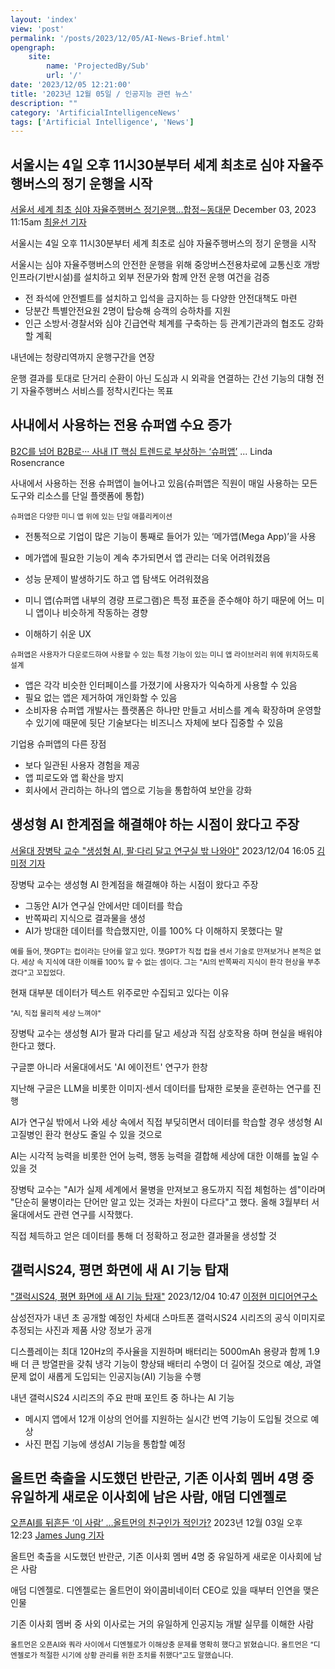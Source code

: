 ```yaml
---
layout: 'index'
view: 'post'
permalink: '/posts/2023/12/05/AI-News-Brief.html'
opengraph:
    site:
        name: 'ProjectedBy/Sub'
        url: '/'
date: '2023/12/05 12:21:00'
title: '2023년 12월 05일 / 인공지능 관련 뉴스'
description: ""
category: 'ArtificialIntelligenceNews'
tags: ['Artificial Intelligence', 'News']
---
```


## 서울시는 4일 오후 11시30분부터 세계 최초로 심야 자율주행버스의 정기 운행을 시작

[서울서 세계 최초 심야 자율주행버스 정기운행…합정∼동대문](https://www.yna.co.kr/view/AKR20231203010000004)
<date>December 03, 2023 11:15am</date>
<author>
    <a href="https://www.yna.co.kr/reporter/index?id=39323639393737&site=article_writer">최윤선 기자</a>
</author>

서울시는 4일 오후 11시30분부터 세계 최초로 심야 자율주행버스의 정기 운행을 시작

서울시는 심야 자율주행버스의 안전한 운행을 위해 중앙버스전용차로에 교통신호 개방 인프라(기반시설)를 설치하고 외부 전문가와 함께 안전 운행 여건을 검증

- 전 좌석에 안전벨트를 설치하고 입석을 금지하는 등 다양한 안전대책도 마련
- 당분간 특별안전요원 2명이 탑승해 승객의 승하차를 지원
- 인근 소방서·경찰서와 심야 긴급연락 체계를 구축하는 등 관계기관과의 협조도 강화할 계획

내년에는 청량리역까지 운행구간을 연장

운행 결과를 토대로 단거리 순환이 아닌 도심과 시 외곽을 연결하는 간선 기능의 대형 전기 자율주행버스 서비스를 정착시킨다는 목표

## 사내에서 사용하는 전용 슈퍼앱 수요 증가

[B2C를 넘어 B2B로··· 사내 IT 핵심 트렌드로 부상하는 ‘슈퍼앱’](https://www.ciokorea.com/news/316164)
<date>...</date>
<author>
    Linda Rosencrance
</author>

사내에서 사용하는 전용 슈퍼앱이 늘어나고 있음(슈퍼앱은 직원이 매일 사용하는 모든 도구와 리소스를 단일 플랫폼에 통합)

<sub>슈퍼앱은 다양한 미니 앱 위에 있는 단일 애플리케이션</sub>

- 전통적으로 기업이 많은 기능이 통째로 들어가 있는 ‘메가앱(Mega App)’을 사용
- 메가앱에 필요한 기능이 계속 추가되면서 앱 관리는 더욱 어려워졌음
- 성능 문제이 발생하기도 하고 앱 탐색도 어려워졌음

- 미니 앱(슈퍼앱 내부의 경량 프로그램)은 특정 표준을 준수해야 하기 때문에 어느 미니 앱이나 비슷하게 작동하는 경향
- 이해하기 쉬운 UX

<sub>슈퍼앱은 사용자가 다운로드하여 사용할 수 있는 특정 기능이 있는 미니 앱 라이브러리 위에 위치하도록 설계</sub>

- 앱은 각각 비슷한 인터페이스를 가졌기에 사용자가 익숙하게 사용할 수 있음
- 필요 없는 앱은 제거하여 개인화할 수 있음
- 소비자용 슈퍼앱 개발사는 플랫폼은 하나만 만들고 서비스를 계속 확장하며 운영할 수 있기에 때문에 뒷단 기술보다는 비즈니스 자체에 보다 집중할 수 있음

기업용 슈퍼앱의 다른 장점

- 보다 일관된 사용자 경험을 제공
- 앱 피로도와 앱 확산을 방지
- 회사에서 관리하는 하나의 앱으로 기능을 통합하여 보안을 강화

## 생성형 AI 한계점을 해결해야 하는 시점이 왔다고 주장

[서울대 장병탁 교수 "생성형 AI, 팔·다리 달고 연구실 밖 나와야"](https://zdnet.co.kr/view/?no=20231204154847)
<date>2023/12/04 16:05</date>
<author>
    <a href="mailto:notyetkim@zdnet.co.kr">김미정 기자</a>
</author>

장병탁 교수는 생성형 AI 한계점을 해결해야 하는 시점이 왔다고 주장

- 그동안 AI가 연구실 안에서만 데이터를 학습
- 반쪽짜리 지식으로 결과물을 생성
- AI가 방대한 데이터를 학습했지만, 이를 100% 다 이해하지 못했다는 말

<sub>예를 들어, 챗GPT는 컵이라는 단어를 알고 있다. 챗GPT가 직접 컵을 센서 기술로 만져보거나 본적은 없다. 세상 속 지식에 대한 이해를 100% 할 수 없는 셈이다. 그는 "AI의 반쪽짜리 지식이 환각 현상을 부추겼다"고 꼬집었다.</sub>

현재 대부분 데이터가 텍스트 위주로만 수집되고 있다는 이유

<sub>"AI, 직접 물리적 세상 느껴야"</sub>


장병탁 교수는 생성형 AI가 팔과 다리를 달고 세상과 직접 상호작용 하며 현실을 배워야 한다고 했다.

구글뿐 아니라 서울대에서도 'AI 에이전트' 연구가 한창

지난해 구글은 LLM을 비롯한 이미지·센서 데이터를 탑재한 로봇을 훈련하는 연구를 진행

AI가 연구실 밖에서 나와 세상 속에서 직접 부딪히면서 데이터를 학습할 경우 생성형 AI 고질병인 환각 현상도 줄일 수 있을 것으로

AI는 시각적 능력을 비롯한 언어 능력, 행동 능력을 결합해 세상에 대한 이해를 높일 수 있을 것


장병탁 교수는 "AI가 실제 세계에서 물병을 만져보고 용도까지 직접 체험하는 셈"이라며 "단순히 물병이라는 단어만 알고 있는 것과는 차원이 다르다"고 했다. 올해 3월부터 서울대에서도 관련 연구를 시작했다.

직접 체득하고 얻은 데이터를 통해 더 정확하고 정교한 결과물을 생성할 것

## 갤럭시S24, 평면 화면에 새 AI 기능 탑재

["갤럭시S24, 평면 화면에 새 AI 기능 탑재"](https://zdnet.co.kr/view/?no=20231204082541)
<date>2023/12/04 10:47</date>
<author>
    <a href="mailto:jh7253@zdnet.co.kr">이정현 미디어연구소</a>
</author>

삼성전자가 내년 초 공개할 예정인 차세대 스마트폰 갤럭시S24 시리즈의 공식 이미지로 추정되는 사진과 제품 사양 정보가 공개

디스플레이는 최대 120Hz의 주사율을 지원하며 배터리는 5000mAh 용량과 함께 1.9배 더 큰 방열판을 갖춰 냉각 기능이 향상돼 배터리 수명이 더 길어질 것으로 예상, 과열 문제 없이 새롭게 도입되는 인공지능(AI) 기능을 수행

내년 갤럭시S24 시리즈의 주요 판매 포인트 중 하나는 AI 기능

- 메시지 앱에서 12개 이상의 언어를 지원하는 실시간 번역 기능이 도입될 것으로 예상
- 사진 편집 기능에 생성AI 기능을 통합할 예정

## 올트먼 축출을 시도했던 반란군, 기존 이사회 멤버 4명 중 유일하게 새로운 이사회에 남은 사람, 애덤 디엔젤로

[오픈AI를 뒤흔든 ‘이 사람’ …올트먼의 친구인가 적인가?](https://www.blockmedia.co.kr/archives/419662)
<date>
    2023년 12월 03일 오후 12:23
</date>
<author>
    <a href="https://www.blockmedia.co.kr/archives/author/jungmsgmail-com">James Jung 기자</a>
</author>

올트먼 축출을 시도했던 반란군, 기존 이사회 멤버 4명 중 유일하게 새로운 이사회에 남은 사람

애덤 디엔젤로. 디엔젤로는 올트먼이 와이콤비네이터 CEO로 있을 때부터 인연을 맺은 인물

기존 이사회 멤버 중 사외 이사로는 거의 유일하게 인공지능 개발 실무를 이해한 사람

<sub>올트먼은 오픈AI와 쿼라 사이에서 디엔젤로가 이해상충 문제를 명확히 했다고 밝혔습니다. 올트먼은 “디엔젤로가 적절한 시기에 상황 관리를 위한 조치를 취했다”고도 말했습니다.</sub>
